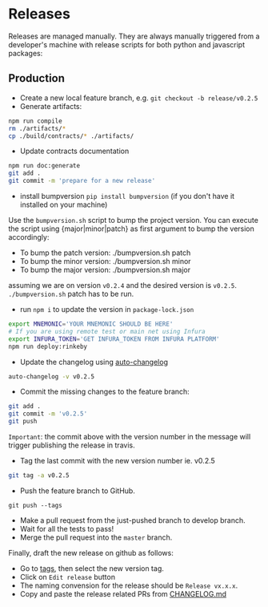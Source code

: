 # Releases

Releases are managed manually. They are always manually triggered from a developer's machine with release scripts for both python and javascript packages:

## Production

- Create a new local feature branch, e.g. `git checkout -b release/v0.2.5`
- Generate artifacts:
```bash
npm run compile
rm ./artifacts/*
cp ./build/contracts/* ./artifacts/
```
- Update contracts documentation
```bash
npm run doc:generate
git add .
git commit -m 'prepare for a new release'
```

- install bumpversion `pip install bumpversion` (if you don't have it installed on your machine)

Use the `bumpversion.sh` script to bump the project version. You can execute the script using {major|minor|patch} as first argument to bump the version accordingly:

- To bump the patch version: ./bumpversion.sh patch
- To bump the minor version: ./bumpversion.sh minor
- To bump the major version: ./bumpversion.sh major

assuming we are on version `v0.2.4` and the desired version is `v0.2.5`. `./bumpversion.sh` patch has to be run.

- run `npm i` to update the version in `package-lock.json`


```bash
export MNEMONIC='YOUR MNEMONIC SHOULD BE HERE'
# If you are using remote test or main net using Infura
export INFURA_TOKEN='GET INFURA_TOKEN FROM INFURA PLATFORM' 
npm run deploy:rinkeby
```
- Update the changelog using [auto-changelog](https://github.com/CookPete/auto-changelog)
```bash
auto-changelog -v v0.2.5
```
- Commit the missing changes to the feature branch:

```bash
git add .
git commit -m 'v0.2.5'
git push
```
`Important`: the commit above with the version number in the message will trigger publishing the release in travis.

- Tag the last commit with the new version number ie. v0.2.5
```bash
git tag -a v0.2.5
```
- Push the feature branch to GitHub.
```
git push --tags
```
- Make a pull request from the just-pushed branch to develop branch.
- Wait for all the tests to pass!
- Merge the pull request into the `master` branch.

Finally, draft the new release on github as follows:
- Go to [tags](https://github.com/oceanprotocol/ocean-contracts/tags), then select the new version tag.
- Click on `Edit release` button
- The naming convension for the release should be `Release vx.x.x`.
- Copy and paste the release related PRs from [CHANGELOG.md](../CHANGELOG.md) 